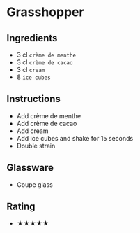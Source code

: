 # Grasshopper

## Ingredients
- 3 cl `crème de menthe`
- 3 cl `crème de cacao`
- 3 cl `cream`
- 8 `ice cubes`

## Instructions
- Add crème de menthe
- Add crème de cacao
- Add cream
- Add ice cubes and shake for 15 seconds
- Double strain

## Glassware
- Coupe glass

## Rating
- ★★★★★